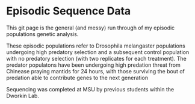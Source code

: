 # Episodic Sequence Data

This git page is the general (and messy) run through of my episodic populations genetic analysis. 

These episodic populations refer to Drosophila melangaster populations undergoing high predatory selection and a subsequent control population with no predatory selection (with two replicates for each treatment). The predator populatons have been undergoing high predation threat from Chinease praying mantids for 24 hours, with those surviving the bout of predation able to contribute genes to the next generation

Sequencing was completed at MSU by previous students within the Dworkin Lab.


